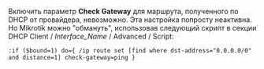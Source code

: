Включить параметр **Check Gateway** для маршрута, полученного по DHCP от провайдера, невозможно. Эта настройка попросту неактивна. Но Mikrotik можно "обмануть", использовав следующий скрипт в секции DHCP Client / *Interface_Name* / Advanced / Script:

```text
:if ($bound=1) do={ /ip route set [find where dst-address="0.0.0.0/0" and distance=1] check-gateway=ping }
```
